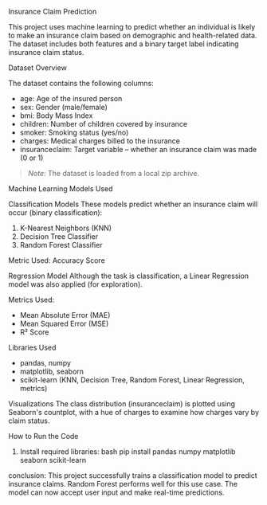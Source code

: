  Insurance Claim Prediction

This project uses machine learning to predict whether an individual is likely to make an insurance claim based on demographic and health-related data. The dataset includes both features and a binary target label indicating insurance claim status.

Dataset Overview

The dataset contains the following columns:
- age: Age of the insured person
- sex: Gender (male/female)
- bmi: Body Mass Index
- children: Number of children covered by insurance
- smoker: Smoking status (yes/no)
- charges: Medical charges billed to the insurance
- insuranceclaim: Target variable – whether an insurance claim was made (0 or 1)

> *Note*: The dataset is loaded from a local zip archive.

 Machine Learning Models Used

Classification Models
These models predict whether an insurance claim will occur (binary classification):

1. K-Nearest Neighbors (KNN)
2. Decision Tree Classifier
3. Random Forest Classifier

Metric Used: 
Accuracy Score

 Regression Model
Although the task is classification, a Linear Regression model was also applied (for exploration).

Metrics Used:
- Mean Absolute Error (MAE)
- Mean Squared Error (MSE)
- R² Score

 Libraries Used
- pandas, numpy
- matplotlib, seaborn
- scikit-learn (KNN, Decision Tree, Random Forest, Linear Regression, metrics)

Visualizations
The class distribution (insuranceclaim) is plotted using Seaborn's countplot, with a hue of charges to examine how charges vary by claim status.

How to Run the Code

1. Install required libraries:
   bash
   pip install pandas numpy matplotlib seaborn scikit-learn

conclusion:
  This project successfully trains a classification model to predict insurance claims.
  Random Forest performs well for this use case.
  The model can now accept user input and make real-time predictions.
